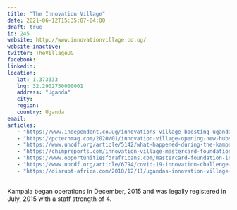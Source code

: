 ```yaml
---
title: "The Innovation Village"
date: 2021-06-12T15:35:07-04:00
draft: true
id: 245
website: http://www.innovationvillage.co.ug/
website-inactive: 
twitter: TheVillageUG
facebook: 
linkedin: 
location: 
   lat: 1.373333
   lng: 32.2902750000001
   address: "Uganda"
   city: 
   region: 
   country: Uganda
email: 
articles:
   - "https://www.independent.co.ug/innovations-village-boosting-ugandas-start-ups/"
   - "https://pctechmag.com/2020/01/innovation-village-opening-new-hubs/"
   - "https://www.uncdf.org/article/5142/what-happened-during-the-kampala-innovation-week-2019"
   - "https://chimpreports.com/innovation-village-mastercard-foundation-move-to-strengthen-startups/"
   - "https://www.opportunitiesforafricans.com/mastercard-foundation-innovation-village-future-of-work-accelerator-program-2020/"
   - "https://www.uncdf.org/article/6794/covid-19-innovation-challenge-to-reach-underserved-communities-in-uganda"
   - "https://disrupt-africa.com/2018/12/11/ugandas-innovation-village-launches-startup-fund/"
---
```

Kampala began operations in December, 2015 and was legally registered in July, 2015 with a staff strength of 4.  
